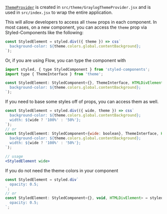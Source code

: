 [`ThemeProvider`](https://styled-components.com/docs/api#themeprovider) is created in `src/theme/GraylogThemeProvider.jsx` and is used in `src/index.jsx` to wrap the entire application.

This will allow developers to access all `theme` props in each component. In most cases, on a new component, you can access the `theme` prop via Styled-Components like the following:

```jsx static
const StyledElement = styled.div(({ theme }) => css`
  background-color: ${theme.colors.global.contentBackground};
`);
```

Or, if you are using Flow, you can type the component with

```jsx static
import styled, { type StyledComponent } from 'styled-components';
import type { ThemeInterface } from 'theme';

const StyledElement: StyledComponent<{}, ThemeInterface, HTMLDivElement> = styled.div(({ theme }) => css`
  background-color: ${theme.colors.global.contentBackground};
`);
```

If you need to base some styles off of props, you can access them as well.

```jsx static
const StyledElement = styled.div(({ wide, theme }) => css`
  background-color: ${theme.colors.global.contentBackground};
  width: ${wide ? '100%' : '50%'};
`);
// or
const StyledElement: StyledComponent<{wide: boolean}, ThemeInterface, HTMLDivElement> = styled.div(({ wide, theme }) => css`
  background-color: ${theme.colors.global.contentBackground};
  width: ${wide ? '100%' : '50%'};
`);

// usage
<StyledElement wide>
```

If you do not need the theme colors in your component

```jsx static
const StyledElement = styled.div`
  opacity: 0.5;
`;
// or
const StyledElement: StyledComponent<{}, void, HTMLDivElement> = styled.div`
  opacity: 0.5;
`;
```
